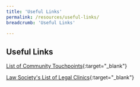 ```yaml
---
title: 'Useful Links'
permalink: /resources/useful-links/
breadcrumb: 'Useful Links'

---
```


## Useful Links

[List of Community Touchpoints](/files/List_of_Community_Touchpoints.pdf){:target="_blank"}

[Law Society's List of Legal Clinics](https://www.lawsocprobono.org/Pages/Legal-Clinic-Locator.aspx){:target="_blank"}
